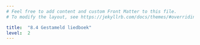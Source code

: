 ```yaml
---
# Feel free to add content and custom Front Matter to this file.
# To modify the layout, see https://jekyllrb.com/docs/themes/#overriding-theme-defaults

title:  "8.4 Gestameld liedboek"
level:  2
---
```


<script src="https://d3js.org/d3.v6.min.js" defer></script>
<script src="https://d3js.org/d3-scale.v3.min.js" defer></script>
<script src="js/companion_utils_locale-nl.js" defer></script>
<script src="js/companion_utils_colors.js" defer></script>
<script src="js/companion_utils_svg2png.js" defer></script>

<script src="js/companion_chart_bookrating.js" defer></script>
<script src="js/companion_chart_8-4_liedboek.js" defer></script>

<div class="chart_float" id="chart_8-4_liedboek"></div>
